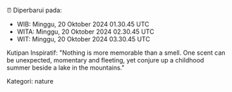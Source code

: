 ⏰ Diperbarui pada:
- WIB: Minggu, 20 Oktober 2024 01.30.45 UTC
- WITA: Minggu, 20 Oktober 2024 02.30.45 UTC
- WIT: Minggu, 20 Oktober 2024 03.30.45 UTC

Kutipan Inspiratif:
"Nothing is more memorable than a smell. One scent can be unexpected, momentary and fleeting, yet conjure up a childhood summer beside a lake in the mountains."


Kategori: nature


